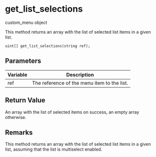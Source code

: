 # get_list_selections

custom_menu object


This method returns an array with the list of selected list items in a given list.

`uint[] get_list_selections(string ref);`

## Parameters

| Variable| Description |
|---|---|
| ref | The reference of the menu item to the list. |

## Return Value

An array with the list of selected items on success, an empty array otherwise.

## Remarks

This method returns an array with the list of selected list items in a given list, assuming that the list is multiselect enabled.
